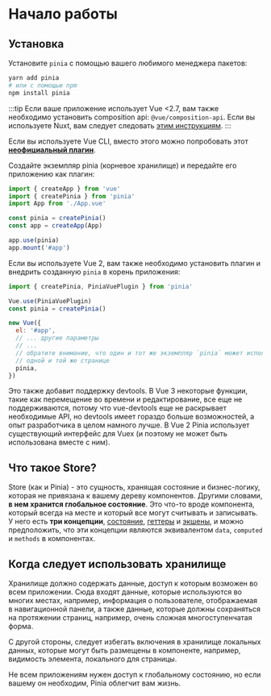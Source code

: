 # Начало работы

## Установка

<VueMasteryLogoLink for="pinia-cheat-sheet">
</VueMasteryLogoLink>

Установите `pinia` с помощью вашего любимого менеджера пакетов:

```bash
yarn add pinia
# или с помощью npm
npm install pinia
```

:::tip
Если ваше приложение использует Vue <2.7, вам также необходимо установить composition api: `@vue/composition-api`. Если вы используете Nuxt, вам следует следовать [этим инструкциям](/ssr/nuxt.md).
:::

Если вы используете Vue CLI, вместо этого можно попробовать этот [**неофициальный плагин**](https://github.com/wobsoriano/vue-cli-plugin-pinia).

Создайте экземпляр pinia (корневое хранилище) и передайте его приложению как плагин:

```js {2,5-6,8}
import { createApp } from 'vue'
import { createPinia } from 'pinia'
import App from './App.vue'

const pinia = createPinia()
const app = createApp(App)

app.use(pinia)
app.mount('#app')
```

Если вы используете Vue 2, вам также необходимо установить плагин и внедрить созданную `pinia` в корень приложения:

```js {1,3-4,12}
import { createPinia, PiniaVuePlugin } from 'pinia'

Vue.use(PiniaVuePlugin)
const pinia = createPinia()

new Vue({
  el: '#app',
  // ... другие параметры
  // ...
  // обратите внимание, что один и тот же экземпляр `pinia` может использоваться в нескольких приложениях Vue на
  // одной и той же странице
  pinia,
})
```

Это также добавит поддержку devtools. В Vue 3 некоторые функции, такие как перемещение во времени и редактирование, все еще не поддерживаются, потому что vue-devtools еще не раскрывает необходимые API, но devtools имеет гораздо больше возможностей, а опыт разработчика в целом намного лучше. В Vue 2 Pinia использует существующий интерфейс для Vuex (и поэтому не может быть использована вместе с ним).

## Что такое Store?

Store (как и Pinia) - это сущность, хранящая состояние и бизнес-логику, которая не привязана к вашему дереву компонентов. Другими словами, **в нем хранится глобальное состояние**. Это что-то вроде компонента, который всегда на месте и который все могут считывать и записывать. У него есть **три концепции**, [состояние](./core-concepts/state.md), [геттеры](./core-concepts/getters.md) и [экшены](./core-concepts/actions.md), и можно предположить, что эти концепции являются эквивалентом `data`, `computed` и `methods` в компонентах.

## Когда следует использовать хранилище

Хранилище должно содержать данные, доступ к которым возможен во всем приложении. Сюда входят данные, которые используются во многих местах, например, информация о пользователе, отображаемая в навигационной панели, а также данные, которые должны сохраняться на протяжении страниц, например, очень сложная многоступенчатая форма.

С другой стороны, следует избегать включения в хранилище локальных данных, которые могут быть размещены в компоненте, например, видимость элемента, локального для страницы.

Не всем приложениям нужен доступ к глобальному состоянию, но если вашему он необходим, Pinia облегчит вам жизнь.
